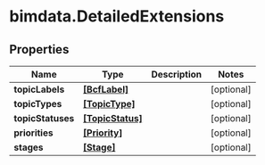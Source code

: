 # bimdata.DetailedExtensions

## Properties

Name | Type | Description | Notes
------------ | ------------- | ------------- | -------------
**topicLabels** | [**[BcfLabel]**](BcfLabel.md) |  | [optional] 
**topicTypes** | [**[TopicType]**](TopicType.md) |  | [optional] 
**topicStatuses** | [**[TopicStatus]**](TopicStatus.md) |  | [optional] 
**priorities** | [**[Priority]**](Priority.md) |  | [optional] 
**stages** | [**[Stage]**](Stage.md) |  | [optional] 


